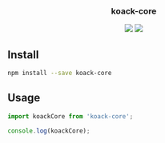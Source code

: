 <h3 align="center">
  koack-core
</h3>

<p align="center">
  
</p>

<p align="center">
  <a href="https://npmjs.org/package/koack-core"><img src="https://img.shields.io/npm/v/koack-core.svg?style=flat-square"></a>
  <a href="https://david-dm.org/koack/koack?path=packages/koack-core"><img src="https://david-dm.org/koack/koack?path=packages/koack-core.svg?style=flat-square"></a>
</p>

## Install

```bash
npm install --save koack-core
```

## Usage

```js
import koackCore from 'koack-core';

console.log(koackCore);
```
